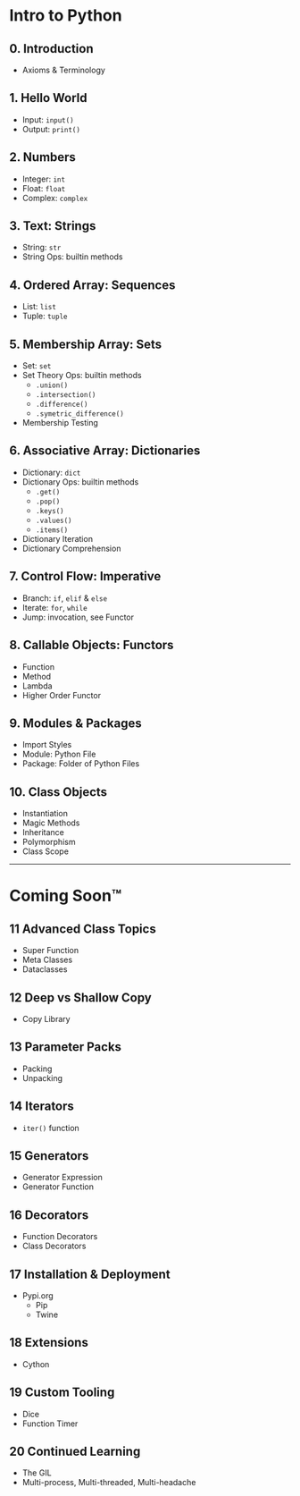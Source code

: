 # Intro to Python

## 0. Introduction
- Axioms & Terminology

## 1. Hello World
- Input: `input()`
- Output: `print()`

## 2. Numbers
- Integer: `int`
- Float: `float`
- Complex: `complex`

## 3. Text: Strings
- String: `str`
- String Ops: builtin methods

## 4. Ordered Array: Sequences
- List: `list`
- Tuple: `tuple`

## 5. Membership Array: Sets
- Set: `set`
- Set Theory Ops: builtin methods
    - `.union()`
    - `.intersection()`
    - `.difference()`
    - `.symetric_difference()`
- Membership Testing

## 6. Associative Array: Dictionaries
- Dictionary: `dict`
- Dictionary Ops: builtin methods
    - `.get()`
    - `.pop()`
    - `.keys()`
    - `.values()`
    - `.items()`
- Dictionary Iteration
- Dictionary Comprehension

## 7. Control Flow: Imperative
- Branch: `if`, `elif` & `else`
- Iterate: `for`, `while`
- Jump: invocation, see Functor

## 8. Callable Objects: Functors
- Function
- Method
- Lambda
- Higher Order Functor

## 9. Modules & Packages
- Import Styles
- Module: Python File
- Package: Folder of Python Files

## 10. Class Objects
- Instantiation
- Magic Methods
- Inheritance
- Polymorphism
- Class Scope

---

# Coming Soon™

## 11 Advanced Class Topics
- Super Function
- Meta Classes
- Dataclasses

## 12 Deep vs Shallow Copy
- Copy Library

## 13 Parameter Packs
- Packing
- Unpacking

## 14 Iterators
- `iter()` function

## 15 Generators
- Generator Expression
- Generator Function

## 16 Decorators
- Function Decorators
- Class Decorators

## 17 Installation & Deployment
- Pypi.org
    - Pip
    - Twine

## 18 Extensions
- Cython

## 19 Custom Tooling
- Dice
- Function Timer

## 20 Continued Learning
- The GIL
- Multi-process, Multi-threaded, Multi-headache
